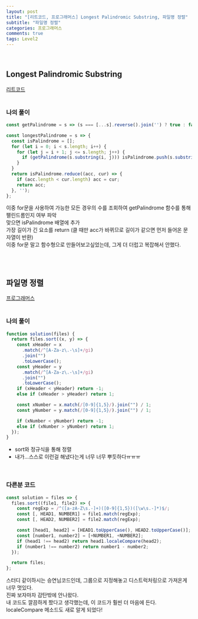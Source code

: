 ```yaml
---
layout: post
title: "[리트코드, 프로그래머스] Longest Palindromic Substring, 파일명 정렬"
subtitle: "파일명 정렬"
categories: 프로그래머스
comments: true
tags: Level2
---
```


<br>


## Longest Palindromic Substring

[리트코드](https://leetcode.com/problems/longest-palindromic-substring/submissions/) <br><br>

### 나의 풀이

```js
const getPalindrome = s => (s === [...s].reverse().join('') ? true : false);

const longestPalindrome = s => {
  const isPalindrome = [];
  for (let i = 0; i < s.length; i++) {
    for (let j = i + 1; j <= s.length; j++) {
      if (getPalindrome(s.substring(i, j))) isPalindrome.push(s.substring(i, j));
    }
  }
  return isPalindrome.reduce((acc, cur) => {
    if (acc.length < cur.length) acc = cur;
    return acc;
  }, '');
};
```

이중 for문을 사용하여 가능한 모든 경우의 수를 조회하여 getPalindrome 함수를 통해 팰린드롬인지 여부 파악<br>
맞으면 isPalindrome 배열에 추가<br>
가장 길이가 긴 요소를 return (클 때만 acc가 바뀌므로 길이가 같으면 먼저 들어온 문자열이 반환)<br>
이중 for문 말고 함수형으로 만들어보고싶었는데, 그게 더 더럽고 복잡해서 안했다.<br>

<br><br>

## 파일명 정렬

[프로그래머스](https://programmers.co.kr/learn/courses/30/lessons/17686) <br><br>

### 나의 풀이

```js
function solution(files) {
  return files.sort((x, y) => {
    const xHeader = x
      .match(/^[A-Za-z\.-\s]+/gi)
      .join("")
      .toLowerCase();
    const yHeader = y
      .match(/^[A-Za-z\.-\s]+/gi)
      .join("")
      .toLowerCase();
    if (xHeader < yHeader) return -1;
    else if (xHeader > yHeader) return 1;

    const xNumber = x.match(/[0-9]{1,5}/).join("") / 1;
    const yNumber = y.match(/[0-9]{1,5}/).join("") / 1;

    if (xNumber < yNumber) return -1;
    else if (xNumber > yNumber) return 1;
  });
}
```

- sort와 정규식을 통해 정렬
- 내가...스스로 이런걸 해냈다는게 너무 너무 뿌듯하다ㅠㅠㅠ

<br>

### 다른분 코드

```js
const solution = files => {
  files.sort((file1, file2) => {
    const regExp = /^([a-zA-Z\s.-]+)([0-9]{1,5})([\w\s.-]*)$/;
    const [, HEAD1, NUMBER1] = file1.match(regExp);
    const [, HEAD2, NUMBER2] = file2.match(regExp);

    const [head1, head2] = [HEAD1.toUpperCase(), HEAD2.toUpperCase()];
    const [number1, number2] = [+NUMBER1, +NUMBER2];
    if (head1 !== head2) return head1.localeCompare(head2);
    if (number1 !== number2) return number1 - number2;
  });

  return files;
};
```

스터디 같이하시는 승연님코드인데, 그룹으로 지정해놓고 디스트럭처링으로 가져온게 너무 멋있다.<br>
진짜 보자마자 감탄밖에 안나왔다.<br>
내 코드도 깔끔하게 짰다고 생각했는데, 이 코드가 훨씬 더 마음에 든다.<br>
localeCompare 메소드도 새로 알게 되었다!<br>